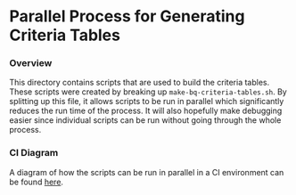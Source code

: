 # Parallel Process for Generating Criteria Tables

### Overview
This directory contains scripts that are used to build the criteria tables. These scripts were 
created by breaking up `make-bq-criteria-tables.sh`. By splitting up this file, it allows scripts 
to be run in parallel which significantly reduces the run time of the process. It will also 
hopefully make debugging easier since individual scripts can be run without going through the 
whole process.

### CI Diagram
A diagram of how the scripts can be run in parallel in a CI environment can be found 
[here](https://docs.google.com/drawings/d/117ubB54P006hQp5lo-k1-gBOApf5lCdq0B_Mm9Gi1fI/edit).

